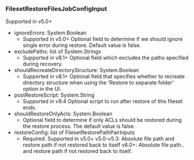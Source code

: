 ### FilesetRestoreFilesJobConfigInput
Supported in v5.0+

- ignoreErrors: System.Boolean
  - Supported in v5.0+
      Optional field to determine if we should ignore single error during restore. Default value is false.
- excludePaths: list of System.Strings
  - Supported in v8.1+
      Optional field which excludes the paths specified during recovery.
- shouldRecreateDirectoryStructure: System.Boolean
  - Supported in v8.1+
      Optional field that specifies whether to recreate directory structure when using the 'Restore to separate folder' option in the UI.
- postRestoreScript: System.String
  - Supported in v9.4
      Optional script to run after restore of this fileset ends.
- shouldRestoreOnlyAcls: System.Boolean
  - Optional field to determine if only ACLs should be restored during the restore process. The default value is false.
- restoreConfig: list of FilesetRestorePathPairInputs
  - Required. Supported in v5.0+
      v5.0-v5.3: Absolute file path and restore path if not restored back to itself
      v6.0+: Absolute file path.. and restore path if not restored back to itself.
